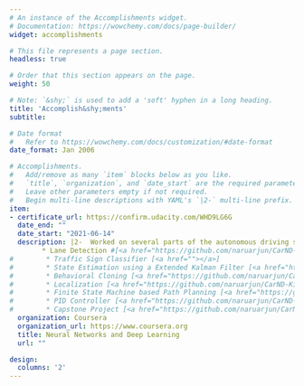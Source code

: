 ```yaml
---
# An instance of the Accomplishments widget.
# Documentation: https://wowchemy.com/docs/page-builder/
widget: accomplishments

# This file represents a page section.
headless: true

# Order that this section appears on the page.
weight: 50

# Note: `&shy;` is used to add a 'soft' hyphen in a long heading.
title: 'Accomplish&shy;ments'
subtitle:

# Date format
#   Refer to https://wowchemy.com/docs/customization/#date-format
date_format: Jan 2006

# Accomplishments.
#   Add/remove as many `item` blocks below as you like.
#   `title`, `organization`, and `date_start` are the required parameters.
#   Leave other parameters empty if not required.
#   Begin multi-line descriptions with YAML's `|2-` multi-line prefix.
item:
- certificate_url: https://confirm.udacity.com/WHD9LG6G
  date_end: ""
  date_start: "2021-06-14"
  description: |2-  Worked on several parts of the autonomous driving software stack. The projects along with their github links are listed below. For detailed information on the projects, please refer to the repositories.
        * Lane Detection #[<a href="https://github.com/naruarjun/CarND-Advanced-Lane-Lines">github</a>]
#        * Traffic Sign Classifier [<a href=""></a>]
#        * State Estimation using a Extended Kalman Filter [<a href="https://github.com/naruarjun/CarND-Extended-Kalman-Filter-Project">github</a>]
#        * Behavioral Cloning [<a href="https://github.com/naruarjun/CarND-Behavioral-Cloning-P3">github</a>]
#        * Localization [<a href="https://github.com/naruarjun/CarND-Kidnapped-Vehicle-Project">github</a>]
#        * Finite State Machine based Path Planning [<a href="https://github.com/naruarjun/CarND-Path-Planning-Project">github</a>]
#        * PID Controller [<a href="https://github.com/naruarjun/CarND-PID-Control-Project">github</a>]
#        * Capstone Project [<a href="https://github.com/naruarjun/CarND-Capstone">github</a>]"
  organization: Coursera
  organization_url: https://www.coursera.org
  title: Neural Networks and Deep Learning
  url: ""

design:
  columns: '2' 
---
```

